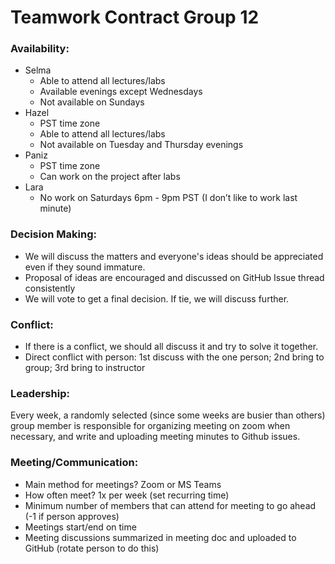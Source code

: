 # Teamwork Contract Group 12

### Availability:
- Selma
  - Able to attend all lectures/labs
  - Available evenings except Wednesdays
  - Not available on Sundays
- Hazel
  - PST time zone
  - Able to attend all lectures/labs
  - Not available on Tuesday and Thursday evenings
- Paniz
  - PST time zone
  - Can work on the project after labs
- Lara
  - No work on Saturdays 6pm - 9pm PST (I don’t like to work last minute)


### Decision Making:
- We will discuss the matters and everyone's ideas should be appreciated even if they sound immature. 
- Proposal of ideas are encouraged and discussed on GitHub Issue thread consistently
- We will vote to get a final decision. If tie, we will discuss further.


### Conflict:
- If there is a conflict, we should all discuss it and try to solve it together.
- Direct conflict with person: 1st discuss with the one person; 2nd bring to group; 3rd bring to instructor

### Leadership:
Every week, a randomly selected (since some weeks are busier than others) group member is responsible for organizing meeting on zoom when necessary, and write and uploading meeting minutes to Github issues.


### Meeting/Communication:
- Main method for meetings? Zoom or MS Teams 
- How often meet? 1x per week (set recurring time)
- Minimum number of members that can attend for meeting to go ahead (-1 if person approves)
- Meetings start/end on time
- Meeting discussions summarized in meeting doc and uploaded to GitHub (rotate person to do this)
